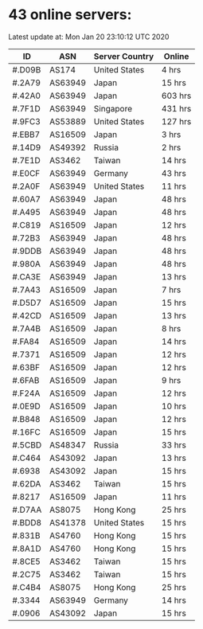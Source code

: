 # 43 online servers:

Latest update at: Mon Jan 20 23:10:12 UTC 2020

| ID | ASN | Server Country | Online |
| -- | --- | -------------- | ------ |
| #.D09B | AS174 | United States | 4 hrs |
| #.2A79 | AS63949 | Japan | 15 hrs |
| #.42A0 | AS63949 | Japan | 603 hrs |
| #.7F1D | AS63949 | Singapore | 431 hrs |
| #.9FC3 | AS53889 | United States | 127 hrs |
| #.EBB7 | AS16509 | Japan | 3 hrs |
| #.14D9 | AS49392 | Russia | 2 hrs |
| #.7E1D | AS3462 | Taiwan | 14 hrs |
| #.E0CF | AS63949 | Germany | 43 hrs |
| #.2A0F | AS63949 | United States | 11 hrs |
| #.60A7 | AS63949 | Japan | 48 hrs |
| #.A495 | AS63949 | Japan | 48 hrs |
| #.C819 | AS16509 | Japan | 12 hrs |
| #.72B3 | AS63949 | Japan | 48 hrs |
| #.9DDB | AS63949 | Japan | 48 hrs |
| #.980A | AS63949 | Japan | 48 hrs |
| #.CA3E | AS63949 | Japan | 13 hrs |
| #.7A43 | AS16509 | Japan | 7 hrs |
| #.D5D7 | AS16509 | Japan | 15 hrs |
| #.42CD | AS16509 | Japan | 13 hrs |
| #.7A4B | AS16509 | Japan | 8 hrs |
| #.FA84 | AS16509 | Japan | 14 hrs |
| #.7371 | AS16509 | Japan | 12 hrs |
| #.63BF | AS16509 | Japan | 12 hrs |
| #.6FAB | AS16509 | Japan | 9 hrs |
| #.F24A | AS16509 | Japan | 12 hrs |
| #.0E9D | AS16509 | Japan | 10 hrs |
| #.B848 | AS16509 | Japan | 12 hrs |
| #.16FC | AS16509 | Japan | 15 hrs |
| #.5CBD | AS48347 | Russia | 33 hrs |
| #.C464 | AS43092 | Japan | 13 hrs |
| #.6938 | AS43092 | Japan | 15 hrs |
| #.62DA | AS3462 | Taiwan | 15 hrs |
| #.8217 | AS16509 | Japan | 11 hrs |
| #.D7AA | AS8075 | Hong Kong | 25 hrs |
| #.BDD8 | AS41378 | United States | 15 hrs |
| #.831B | AS4760 | Hong Kong | 15 hrs |
| #.8A1D | AS4760 | Hong Kong | 15 hrs |
| #.8CE5 | AS3462 | Taiwan | 15 hrs |
| #.2C75 | AS3462 | Taiwan | 15 hrs |
| #.C4B4 | AS8075 | Hong Kong | 25 hrs |
| #.3344 | AS63949 | Germany | 14 hrs |
| #.0906 | AS43092 | Japan | 15 hrs |

